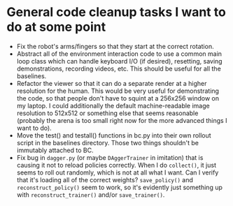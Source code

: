 # General code cleanup tasks I want to do at some point

- Fix the robot's arms/fingers so that they start at the correct rotation.
- Abstract all of the environment interaction code to use a common main loop
  class which can handle keyboard I/O (if desired), resetting, saving
  demonstrations, recording videos, etc. This should be useful for all the
  baselines.
- Refactor the viewer so that it can do a separate render at a higher resolution
  for the human. This would be very useful for demonstrating the code, so that
  people don't have to squint at a 256x256 window on my laptop. I could
  additionally the default machine-readable image resolution to 512x512 or
  something else that seems reasonable (probably the arena is too small right
  now for the more advanced things I want to do).
- Move the test() and testall() functions in bc.py into their own rollout script
  in the baselines directory. Those two things shouldn't be immutably attached
  to BC.
- Fix bug in `dagger.py` (or maybe `DAggerTrainer` in imitation) that is causing
  it not to reload policies correctly. When I do `collect()`, it just seems to
  roll out randomly, which is not at all what I want. Can I verify that it's
  loading all of the correct weights? `save_policy()` and `reconstruct_policy()`
  seem to work, so it's evidently just something up with
  `reconstruct_trainer()` and/or `save_trainer()`.
